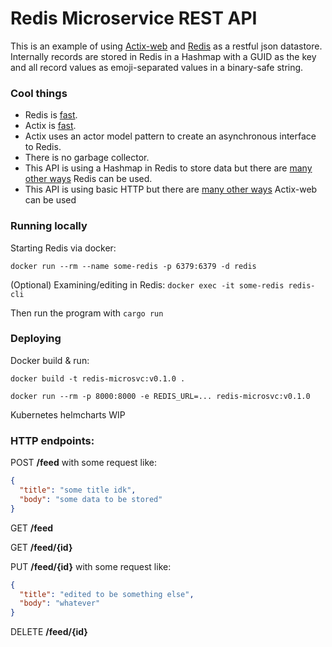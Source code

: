 # Redis Microservice REST API

This is an example of using [Actix-web](https://crates.io/crates/actix-web) and [Redis](http://redis.io) as a restful json datastore.
Internally records are stored in Redis in a Hashmap with a GUID as the key and all record values as emoji-separated values in a binary-safe string.

### Cool things
* Redis is [fast](https://redis.io/topics/benchmarks).
* Actix is [fast](https://www.techempower.com/benchmarks/#section=data-r17&hw=ph&test=plaintext).
* Actix uses an actor model pattern to create an asynchronous interface to Redis.
* There is no garbage collector.
* This API is using a Hashmap in Redis to store data but there are [many other ways](https://redis.io/documentation) Redis can be used.
* This API is using basic HTTP but there are [many other ways](https://github.com/actix/examples) Actix-web can be used

### Running locally
Starting Redis via docker:

`docker run --rm --name some-redis -p 6379:6379 -d redis`

(Optional) Examining/editing in Redis:
`docker exec -it some-redis redis-cli`

Then run the program with `cargo run`

### Deploying

Docker build & run:

`docker build -t redis-microsvc:v0.1.0 .`

`docker run --rm -p 8000:8000 -e REDIS_URL=... redis-microsvc:v0.1.0`

Kubernetes helmcharts WIP

### HTTP endpoints:

POST **/feed** with some request like:
```json
{
  "title": "some title idk",
  "body": "some data to be stored"
}
```

GET **/feed**

GET **/feed/{id}**

PUT **/feed/{id}** with some request like:
```json
{
  "title": "edited to be something else",
  "body": "whatever"
}
```

DELETE **/feed/{id}**
